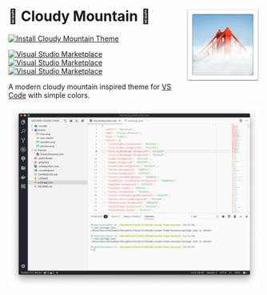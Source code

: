 <h1 align="left">
  <img align="right" src="assets/icon.png" width="150">
  <b>🌁 Cloudy Mountain 🌁</b>
</h1>

[![Install Cloudy Mountain Theme](https://img.shields.io/badge/install-vscode_theme-blue.svg?logoColor=FFF&logo=visualstudiocode&style=for-the-badge&colorA=4AA0F4)](https://marketplace.visualstudio.com/items?itemName=muuvmuuv.vscode-theme-cloudy-mountain)

[![Visual Studio Marketplace](http://vsmarketplacebadge.apphb.com/version-short/muuvmuuv.vscode-theme-cloudy-mountain.svg)](https://marketplace.visualstudio.com/items?itemName=muuvmuuv.vscode-theme-cloudy-mountain)
[![Visual Studio Marketplace](http://vsmarketplacebadge.apphb.com/installs-short/muuvmuuv.vscode-theme-cloudy-mountain.svg)](https://marketplace.visualstudio.com/items?itemName=muuvmuuv.vscode-theme-cloudy-mountain)
[![Visual Studio Marketplace](http://vsmarketplacebadge.apphb.com/rating-star/muuvmuuv.vscode-theme-cloudy-mountain.svg)](https://marketplace.visualstudio.com/items?itemName=muuvmuuv.vscode-theme-cloudy-mountain)

A modern cloudy mountain inspired theme for [VS Code](https://code.visualstudio.com/) with simple colors.

![VSCode Sundial](assets/preview.png)

